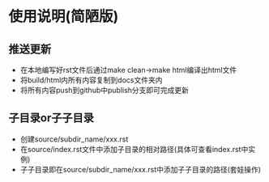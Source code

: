# 使用说明(简陋版)
## 推送更新
* 在本地编写好rst文件后通过make clean->make html编译出html文件
* 将build/html内所有内容复制到docs文件夹内
* 将所有内容push到github中publish分支即可完成更新

## 子目录or子子目录
* 创建source/subdir_name/xxx.rst
* 在source/index.rst文件中添加子目录的相对路径(具体可查看index.rst中实例)
* 子子目录即在source/subdir_name/xxx.rst中添加子子目录的路径(套娃操作)